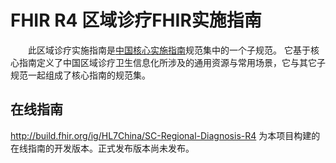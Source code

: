# FHIR R4 区域诊疗FHIR实施指南

&emsp;&emsp;此区域诊疗实施指南是[中国核心实施指南](http://build.fhir.org/ig/HL7China/CN-CORE-R4/)规范集中的一个子规范。
它基于核心指南定义了中国区域诊疗卫生信息化所涉及的通用资源与常用场景，它与其它子规范一起组成了核心指南的规范集。

## 在线指南

http://build.fhir.org/ig/HL7China/SC-Regional-Diagnosis-R4 为本项目构建的在线指南的开发版本。正式发布版本尚未发布。
